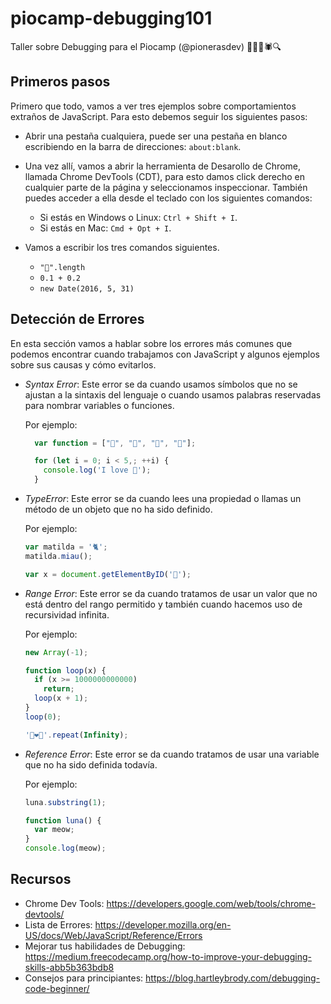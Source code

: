 # piocamp-debugging101

Taller sobre Debugging para el Piocamp (@pionerasdev) 🔎🐛🐞🕷🔍

## Primeros pasos
Primero que todo, vamos a ver tres ejemplos sobre comportamientos extraños de JavaScript. Para esto debemos seguir los siguientes pasos:

* Abrir una pestaña cualquiera, puede ser una pestaña en blanco escribiendo en la barra de direcciones: `about:blank`.
* Una vez allí, vamos a abrir la herramienta de Desarollo de Chrome, llamada Chrome DevTools (CDT), para esto damos click derecho en cualquier parte de la página y seleccionamos inspeccionar. También puedes acceder a ella desde el teclado con los siguientes comandos:
  - Si estás en Windows o Linux: `Ctrl + Shift + I`.
  - Si estás en Mac: `Cmd + Opt + I`.

* Vamos a escribir los tres comandos siguientes. 

  - `"🌻".length`
  - `0.1 + 0.2`
  - `new Date(2016, 5, 31)`

## Detección de Errores

En esta sección vamos a hablar sobre los errores más comunes que podemos encontrar cuando trabajamos con JavaScript y algunos ejemplos sobre sus causas y cómo evitarlos. 

* _Syntax Error_: Este error se da cuando usamos símbolos que no se ajustan a la sintaxis del lenguaje o cuando usamos palabras reservadas para nombrar variables o funciones.

  Por ejemplo:

  ``` Javascript
    var function = ["🥗", "🍚", "🍟", "🍗"];
  ```

  ``` Javascript
    for (let i = 0; i < 5,; ++i) {
      console.log('I love 🍔');
    }
  ```

* _TypeError_: Este error se da cuando lees una propiedad o llamas un método de un objeto que no ha sido definido. 

  Por ejemplo: 

  ``` Javascript
  var matilda = '🐈';
  matilda.miau();

  ```

  ``` Javascript
  var x = document.getElementByID('🐞');
  ```

* _Range Error_: Este error se da cuando tratamos de usar un valor que no está dentro del rango permitido y también cuando hacemos uso de recursividad infinita. 

  Por ejemplo:

  ``` Javascript
  new Array(-1);
  ```

  ``` Javascript
  function loop(x) {
    if (x >= 1000000000000)
      return;
    loop(x + 1);
  }
  loop(0);
  ```

  ```Javascript
  '🍃️❤️🌊'.repeat(Infinity);
  ```

* _Reference Error_: Este error se da cuando tratamos de usar una variable que no ha sido definida todavía.

  Por ejemplo:  

  ``` Javascript
  luna.substring(1);
  ```

  ``` Javascript
  function luna() { 
    var meow; 
  }
  console.log(meow);
  ```

## Recursos

* Chrome Dev Tools: https://developers.google.com/web/tools/chrome-devtools/
* Lista de Errores: https://developer.mozilla.org/en-US/docs/Web/JavaScript/Reference/Errors
* Mejorar tus habilidades de Debugging: https://medium.freecodecamp.org/how-to-improve-your-debugging-skills-abb5b363bdb8
* Consejos para principiantes: https://blog.hartleybrody.com/debugging-code-beginner/
